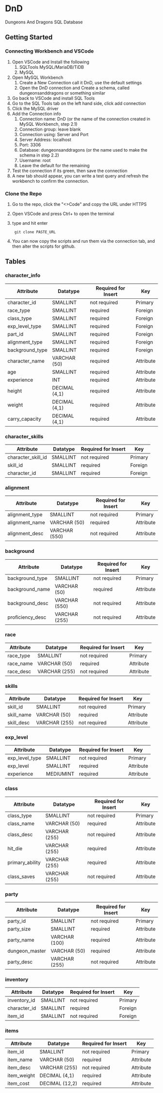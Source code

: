 # DnD
Dungeons And Dragons SQL Database

## Getting Started

### Connecting Workbench and VSCode

1. Open VSCode and Install the following
   1. SQLTools MySQL/MariaDB/TiDB
   2. MySQL
2. Open MySQL Workbench
   1. Create a New Connection call it DnD, use the default settings
   2. Open the DnD connection and Create a schema, called dungeonsanddragons or something similar
3. Go back to VSCode and install SQL Tools
4. Go to the SQL Tools tab on the left hand side, click add connection
5. Click the MySQL driver
6. Add the Connection info
   1. Connection name: DnD (or the name of the connection created in MySQL Workbench, step 2.1)
   2. Connection group: leave blank
   3. Connection using: Server and Port
   4. Server Address: localhost
   5. Port: 3306
   6. Database: dungeonsanddragons (or the name used to make the schema in step 2.2)
   7. Username: root
   8. Leave the default for the remaining
7. Test the connection if its green, then save the connection
8. A new tab should appear, you can write a test query and refresh the workbench to confirm the connection.

### Clone the Repo

1. Go to the repo, click the "<>Code" and copy the URL under HTTPS
2. Open VSCode and press Ctrl+ to open the terminal
3. type and hit enter

   ```console
    git clone PASTE_URL
    ```

4. You can now copy the scripts and run them via the connection tab, and then alter the scripts for github.

## Tables

### character_info

|Attribute|Datatype|Required for Insert|Key|
|----|----|----|----|
|character_id|SMALLINT|not required|Primary|
|race_type|SMALLINT|required|Foreign|
|class_type|SMALLINT|required|Foreign|
|exp_level_type|SMALLINT|required|Foreign|
|part_id|SMALLINT|required|Foreign|
|alignment_type|SMALLINT|required|Foreign|
|background_type|SMALLINT|required|Foreign|
|character_name|VARCHAR (50)|required|Attribute|
|age|SMALLINT|required|Attribute|
|experience|INT|required|Attribute|
|height|DECIMAL (4,1)|required|Attribute|
|weight|DECIMAL (4,1)|required|Attribute|
|carry_capacity|DECIMAL (4,1)|required|Attribute|

### character_skills

|Attribute|Datatype|Required for Insert|Key|
|----|----|----|----|
|character_skill_id|SMALLINT|not required|Primary|
|skill_id|SMALLINT|required|Foreign|
|character_id|SMALLINT|required|Foreign|

### alignment

|Attribute|Datatype|Required for Insert|Key|
|----|----|----|----|
|alignment_type|SMALLINT|not required|Primary|
|alignment_name|VARCHAR (50)|required|Attribute|
|alignment_desc|VARCHAR (550)|not required|Attribute|

### background

|Attribute|Datatype|Required for Insert|Key|
|----|----|----|----|
|background_type|SMALLINT|not required|Primary|
|background_name|VARCHAR (50)|required|Attribute|
|background_desc|VARCHAR (550)|not required|Attribute|
|proficiency_desc|VARCHAR (255)|not required|Attribute|

### race

|Attribute|Datatype|Required for Insert|Key|
|----|----|----|----|
|race_type|SMALLINT|not required|Primary|
|race_name|VARCHAR (50)|required|Attribute|
|race_desc|VARCHAR (255)|not required|Attribute|

### skills

|Attribute|Datatype|Required for Insert|Key|
|----|----|----|----|
|skill_id|SMALLINT|not required|Primary|
|skill_name|VARCHAR (50)|required|Attribute|
|skill_desc|VARCHAR (255)|not required|Attribute|

### exp_level

|Attribute|Datatype|Required for Insert|Key|
|----|----|----|----|
|exp_level_type|SMALLINT|not required|Primary|
|exp_level|SMALLINT|required|Attribute|
|experience|MEDIUMINT|required|Attribute|

### class

|Attribute|Datatype|Required for Insert|Key|
|----|----|----|----|
|class_type|SMALLINT|not required|Primary|
|class_name|VARCHAR (50)|required|Attribute|
|class_desc|VARCHAR (255)|not required|Attribute|
|hit_die|VARCHAR (255)|required|Attribute|
|primary_ability|VARCHAR (255)|required|Attribute|
|class_saves|VARCHAR (255)|not required|Attribute|

### party

|Attribute|Datatype|Required for Insert|Key|
|----|----|----|----|
|party_id|SMALLINT|not required|Primary|
|party_size|SMALLINT|required|Attribute|
|party_name|VARCHAR (100)|required|Attribute|
|dungeon_master|VARCHAR (50)|required|Attribute|
|party_desc|VARCHAR (255)|not required|Attribute|

### inventory

|Attribute|Datatype|Required for Insert|Key|
|----|----|----|----|
|inventory_id|SMALLINT|not required|Primary|
|character_id|SMALLINT|required|Foreign|
|item_id|SMALLINT|not required|Foreign|

### items

|Attribute|Datatype|Required for Insert|Key|
|----|----|----|----|
|item_id|SMALLINT|not required|Primary|
|item_name|VARCHAR (50)|required|Attribute|
|item_desc|VARCHAR (255)|not required|Attribute|
|item_weight|DECIMAL (4,1)|required|Attribute|
|item_cost|DECIMAL (12,2)|required|Attribute|
